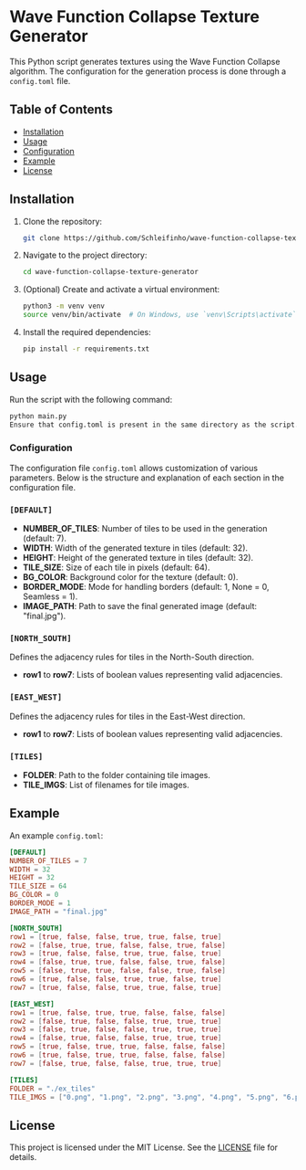 # Wave Function Collapse Texture Generator

This Python script generates textures using the Wave Function Collapse algorithm. The configuration for the generation process is done through a `config.toml` file.

## Table of Contents
- [Installation](#installation)
- [Usage](#usage)
- [Configuration](#configuration)
- [Example](#example)
- [License](#license)

## Installation

1. Clone the repository:
    ```sh
    git clone https://github.com/Schleifinho/wave-function-collapse-texture-generator.git
    ```
2. Navigate to the project directory:
    ```sh
    cd wave-function-collapse-texture-generator
    ```
3. (Optional) Create and activate a virtual environment:
    ```sh
    python3 -m venv venv
    source venv/bin/activate  # On Windows, use `venv\Scripts\activate`
    ```
4. Install the required dependencies:
    ```sh
    pip install -r requirements.txt
    ```

## Usage

Run the script with the following command:
```sh
python main.py
Ensure that config.toml is present in the same directory as the script.
```

### Configuration

The configuration file `config.toml` allows customization of various parameters. Below is the structure and explanation of each section in the configuration file.

### `[DEFAULT]`
- **NUMBER_OF_TILES**: Number of tiles to be used in the generation (default: 7).
- **WIDTH**: Width of the generated texture in tiles (default: 32).
- **HEIGHT**: Height of the generated texture in tiles (default: 32).
- **TILE_SIZE**: Size of each tile in pixels (default: 64).
- **BG_COLOR**: Background color for the texture (default: 0).
- **BORDER_MODE**: Mode for handling borders (default: 1, None = 0, Seamless = 1).
- **IMAGE_PATH**: Path to save the final generated image (default: "final.jpg").

### `[NORTH_SOUTH]`
Defines the adjacency rules for tiles in the North-South direction.
- **row1** to **row7**: Lists of boolean values representing valid adjacencies.

### `[EAST_WEST]`
Defines the adjacency rules for tiles in the East-West direction.
- **row1** to **row7**: Lists of boolean values representing valid adjacencies.

### `[TILES]`
- **FOLDER**: Path to the folder containing tile images.
- **TILE_IMGS**: List of filenames for tile images.

## Example

An example `config.toml`:
```toml
[DEFAULT]
NUMBER_OF_TILES = 7
WIDTH = 32
HEIGHT = 32
TILE_SIZE = 64
BG_COLOR = 0
BORDER_MODE = 1
IMAGE_PATH = "final.jpg"

[NORTH_SOUTH]
row1 = [true, false, false, true, true, false, true]
row2 = [false, true, true, false, false, true, false]
row3 = [true, false, false, true, true, false, true]
row4 = [false, true, true, false, false, true, false]
row5 = [false, true, true, false, false, true, false]
row6 = [true, false, false, true, true, false, true]
row7 = [true, false, false, true, true, false, true]

[EAST_WEST]
row1 = [true, false, true, true, false, false, false]
row2 = [false, true, false, false, true, true, true]
row3 = [false, true, false, false, true, true, true]
row4 = [false, true, false, false, true, true, true]
row5 = [true, false, true, true, false, false, false]
row6 = [true, false, true, true, false, false, false]
row7 = [false, true, false, false, true, true, true]

[TILES]
FOLDER = "./ex_tiles"
TILE_IMGS = ["0.png", "1.png", "2.png", "3.png", "4.png", "5.png", "6.png"]
```

## License

This project is licensed under the MIT License. See the [LICENSE](LICENSE) file for details.

